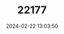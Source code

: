---
title: "22177"
category: "Trimerotropis occidentaloides"
draft: false
date: 2024-02-22 13:03:50
languages:
  English: ["Santa Monica Mountains Grasshopper"]
---